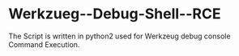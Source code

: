 # Werkzueg--Debug-Shell--RCE


The Script is written in python2 used for Werkzeug debug console Command Execution.

